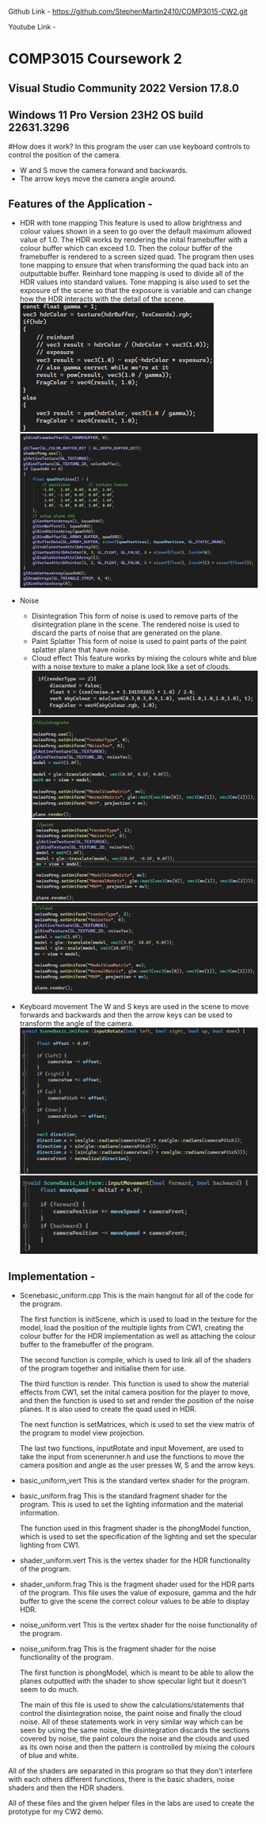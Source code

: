 Github Link - https://github.com/StephenMartin2410/COMP3015-CW2.git

Youtube Link - 

# COMP3015 Coursework 2
## Visual Studio Community 2022 Version 17.8.0
## Windows 11 Pro Version 23H2 OS build 22631.3296

#How does it work?
In this program the user can use keyboard controls to control the position of the camera.
- W and S move the camera forward and backwards.
- The arrow keys move the camera angle around.

##  Features of the Application -

- HDR with tone mapping
This feature is used to allow brightness and colour values shown in a seen to go over the default maximum allowed value of 1.0. The HDR works by rendering the inital framebuffer with a colour buffer which can exceed 1.0. Then the colour buffer of the framebuffer is rendered to a screen sized quad. The program then uses tone mapping to ensure that when transforming the quad back into an outputtable buffer. Reinhard tone mapping is used to divide all of the HDR values into standard values. Tone mapping is also used to set the exposure of the scene so that the exposure is variable and can change how the HDR interacts with the detail of the scene.
![alt text](image-1.png)
![alt text](image-2.png)

- Noise
  - Disintegration 
  This form of noise is used to remove parts of the disintegration plane in the scene. The rendered noise is used to discard the parts of noise that are generated on the plane.
  - Paint Splatter 
  This form of noise is used to paint parts of the paint splatter plane that have noise. 
  - Cloud effect
This feature works by mixing the colours white and blue with a noise texture to make a plane look like a set of clouds.
![alt text](image.png)
![alt text](image-5.png)
![alt text](image-6.png)
![alt text](image-7.png)

- Keyboard movement 
The W and S keys are used in the scene to move forwards and backwards and then the arrow keys can be used to transform the angle of the camera.
![alt text](image-3.png)
![alt text](image-4.png)

## Implementation - 
- Scenebasic_uniform.cpp
  This is the main hangout for all of the code for the program. 

  The first function is initScene, which is used to load in the texture for the model, load the position of the multiple lights from CW1, creating the colour buffer for the HDR implementation as well as attaching the colour buffer to the framebuffer of the program. 

  The second function is compile, which is used to link all of the shaders of the program together and initialise them for use.

  The third function is render. This function is used to show the material effects from CW1, set the inital camera position for the player to move, and then the function is used to set and render the position of the noise planes. It is also used to create the quad used in HDR.

  The next function is setMatrices, which is used to set the view matrix of the program to model view projection.

  The last two functions, inputRotate and input Movement, are used to take the input from scenerunner.h and use the functions to move the camera position and angle as the user presses W, S and the arrow keys.

- basic_uniform_vert
  This is the standard vertex shader for the program.

- basic_uniform.frag
  This is the standard fragment shader for the program. This is used to set the lighting information and the material information.

  The function used in this fragment shader is the phongModel function, which is used to set the specification of the lighting and set the specular lighting from CW1.

- shader_uniform.vert
  This is the vertex shader for the HDR functionality of the program. 

- shader_uniform.frag 
  This is the fragment shader used for the HDR parts of the program. This file uses the value of exposure, gamma and the hdr buffer to give the scene the correct colour values to be able to display HDR. 

- noise_uniform.vert
This is the vertex shader for the noise functionality of the program.

- noise_uniform.frag
  This is the fragment shader for the noise functionality of the program.

  The first function is phongModel, which is meant to be able to allow the planes outputted with the shader to show specular light but it doesn't seem to do much.

  The main of this file is used to show the calculations/statements that control the disintegration noise, the paint noise and finally the cloud noise. All of these statements work in very similar way which can be seen by using the same noise, the disintegration discards the sections covered by noise, the paint colours the noise and the clouds and used as its own noise and then the pattern is controlled by mixing the colours of blue and white. 

All of the shaders are separated in this program so that they don't interfere with each others different functions, there is the basic shaders, noise shaders and then the HDR shaders.

All of these files and the given helper files in the labs are used to create the prototype for my CW2 demo.
